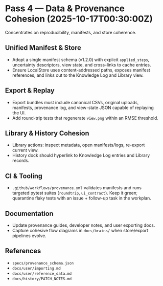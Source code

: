 # Pass 4 — Data & Provenance Cohesion (2025-10-17T00:30:00Z)

Concentrates on reproducibility, manifests, and store coherence.

## Unified Manifest & Store
- Adopt a single manifest schema (v1.2.0) with explicit `applied_steps`,
  uncertainty descriptors, view state, and cross-links to cache entries.
- Ensure LocalStore uses content-addressed paths, exposes manifest references,
  and links out to the Knowledge Log and Library view.

## Export & Replay
- Export bundles must include canonical CSVs, original uploads, manifests,
  provenance log, and view-state JSON capable of replaying the UI.
- Add round-trip tests that regenerate `view.png` within an RMSE threshold.

## Library & History Cohesion
- Library actions: inspect metadata, open manifests/logs, re-export current view.
- History dock should hyperlink to Knowledge Log entries and Library records.

## CI & Tooling
- `.github/workflows/provenance.yml` validates manifests and runs targeted pytest
  suites (`roundtrip`, `ui_contract`). Keep it green; quarantine flaky tests with
  an issue + follow-up task in the workplan.

## Documentation
- Update provenance guides, developer notes, and user exporting docs.
- Capture cohesive flow diagrams in `docs/brains/` when store/export pipelines
  evolve.

## References
- `specs/provenance_schema.json`
- `docs/user/importing.md`
- `docs/user/reference_data.md`
- `docs/history/PATCH_NOTES.md`
